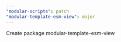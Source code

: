 ```yaml
---
"modular-scripts": patch
"modular-template-esm-view": major
---
```


Create package modular-template-esm-view

